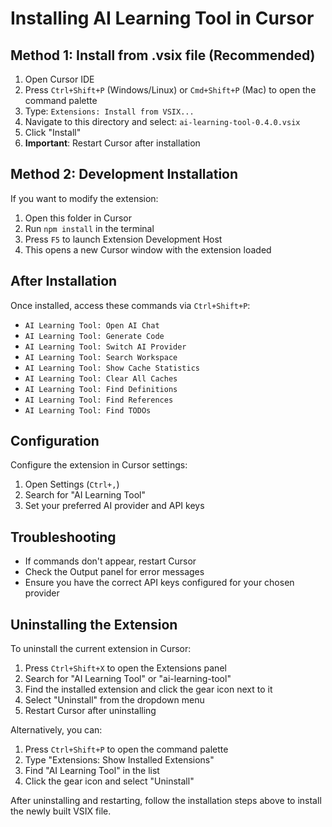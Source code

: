 # Installing AI Learning Tool in Cursor

## Method 1: Install from .vsix file (Recommended)

1. Open Cursor IDE
2. Press `Ctrl+Shift+P` (Windows/Linux) or `Cmd+Shift+P` (Mac) to open the command palette
3. Type: `Extensions: Install from VSIX...`
4. Navigate to this directory and select: `ai-learning-tool-0.4.0.vsix`
5. Click "Install"
6. **Important**: Restart Cursor after installation

## Method 2: Development Installation

If you want to modify the extension:

1. Open this folder in Cursor
2. Run `npm install` in the terminal
3. Press `F5` to launch Extension Development Host
4. This opens a new Cursor window with the extension loaded

## After Installation

Once installed, access these commands via `Ctrl+Shift+P`:

- `AI Learning Tool: Open AI Chat`
- `AI Learning Tool: Generate Code`
- `AI Learning Tool: Switch AI Provider`
- `AI Learning Tool: Search Workspace`
- `AI Learning Tool: Show Cache Statistics`
- `AI Learning Tool: Clear All Caches`
- `AI Learning Tool: Find Definitions`
- `AI Learning Tool: Find References`
- `AI Learning Tool: Find TODOs`

## Configuration

Configure the extension in Cursor settings:
1. Open Settings (`Ctrl+,`)
2. Search for "AI Learning Tool"
3. Set your preferred AI provider and API keys

## Troubleshooting

- If commands don't appear, restart Cursor
- Check the Output panel for error messages
- Ensure you have the correct API keys configured for your chosen provider

## Uninstalling the Extension

To uninstall the current extension in Cursor:

1. Press `Ctrl+Shift+X` to open the Extensions panel
2. Search for "AI Learning Tool" or "ai-learning-tool"
3. Find the installed extension and click the gear icon next to it
4. Select "Uninstall" from the dropdown menu
5. Restart Cursor after uninstalling

Alternatively, you can:
1. Press `Ctrl+Shift+P` to open the command palette
2. Type "Extensions: Show Installed Extensions"
3. Find "AI Learning Tool" in the list
4. Click the gear icon and select "Uninstall"

After uninstalling and restarting, follow the installation steps above to install the newly built VSIX file.